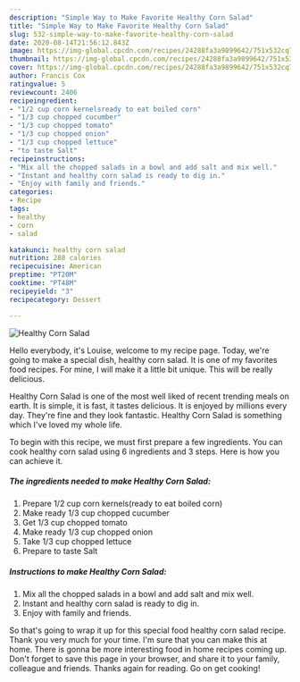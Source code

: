 ```yaml
---
description: "Simple Way to Make Favorite Healthy Corn Salad"
title: "Simple Way to Make Favorite Healthy Corn Salad"
slug: 532-simple-way-to-make-favorite-healthy-corn-salad
date: 2020-08-14T21:56:12.843Z
image: https://img-global.cpcdn.com/recipes/24288fa3a9899642/751x532cq70/healthy-corn-salad-recipe-main-photo.jpg
thumbnail: https://img-global.cpcdn.com/recipes/24288fa3a9899642/751x532cq70/healthy-corn-salad-recipe-main-photo.jpg
cover: https://img-global.cpcdn.com/recipes/24288fa3a9899642/751x532cq70/healthy-corn-salad-recipe-main-photo.jpg
author: Francis Cox
ratingvalue: 5
reviewcount: 2406
recipeingredient:
- "1/2 cup corn kernelsready to eat boiled corn"
- "1/3 cup chopped cucumber"
- "1/3 cup chopped tomato"
- "1/3 cup chopped onion"
- "1/3 cup chopped lettuce"
- "to taste Salt"
recipeinstructions:
- "Mix all the chopped salads in a bowl and add salt and mix well."
- "Instant and healthy corn salad is ready to dig in."
- "Enjoy with family and friends."
categories:
- Recipe
tags:
- healthy
- corn
- salad

katakunci: healthy corn salad 
nutrition: 288 calories
recipecuisine: American
preptime: "PT20M"
cooktime: "PT48M"
recipeyield: "3"
recipecategory: Dessert

---
```



![Healthy Corn Salad](https://img-global.cpcdn.com/recipes/24288fa3a9899642/751x532cq70/healthy-corn-salad-recipe-main-photo.jpg)

Hello everybody, it's Louise, welcome to my recipe page. Today, we're going to make a special dish, healthy corn salad. It is one of my favorites food recipes. For mine, I will make it a little bit unique. This will be really delicious.

Healthy Corn Salad is one of the most well liked of recent trending meals on earth. It is simple, it is fast, it tastes delicious. It is enjoyed by millions every day. They're fine and they look fantastic. Healthy Corn Salad is something which I've loved my whole life.




To begin with this recipe, we must first prepare a few ingredients. You can cook healthy corn salad using 6 ingredients and 3 steps. Here is how you can achieve it.

<!--inarticleads1-->

##### The ingredients needed to make Healthy Corn Salad:

1. Prepare 1/2 cup corn kernels(ready to eat boiled corn)
1. Make ready 1/3 cup chopped cucumber
1. Get 1/3 cup chopped tomato
1. Make ready 1/3 cup chopped onion
1. Take 1/3 cup chopped lettuce
1. Prepare to taste Salt




<!--inarticleads2-->

##### Instructions to make Healthy Corn Salad:

1. Mix all the chopped salads in a bowl and add salt and mix well.
1. Instant and healthy corn salad is ready to dig in.
1. Enjoy with family and friends.




So that's going to wrap it up for this special food healthy corn salad recipe. Thank you very much for your time. I'm sure that you can make this at home. There is gonna be more interesting food in home recipes coming up. Don't forget to save this page in your browser, and share it to your family, colleague and friends. Thanks again for reading. Go on get cooking!
